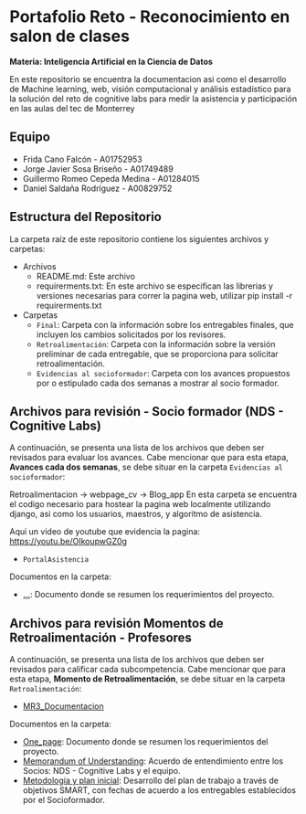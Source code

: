 # Portafolio Reto - Reconocimiento en salon de clases
**Materia: Inteligencia Artificial en la Ciencia de Datos**

En este repositorio se encuentra la documentacion asi como el desarrollo de Machine learning, web, visión computacional y análisis estadístico para la solución del reto de cognitive labs para medir la asistencia y participación en las aulas del tec de Monterrey



## Equipo
*  Frida Cano Falcón - A01752953
*  Jorge Javier Sosa Briseño - A01749489
*  Guillermo Romeo Cepeda Medina - A01284015
*  Daniel Saldaña Rodríguez - A00829752



## Estructura del Repositorio
La carpeta raíz de este repositorio contiene los siguientes archivos y carpetas:

*  Archivos
   * README.md: Este archivo
   * requirerments.txt: En este archivo se especifican las librerias y versiones necesarias para correr la pagina web, utilizar pip install -r requirerments.txt
*  Carpetas
   * `Final`: Carpeta con la información sobre los entregables finales, que incluyen los cambios solicitados por los revisores.
   * `Retroalimentación`: Carpeta con la información sobre la versión preliminar de cada entregable, que se proporciona para solicitar retroalimentación.
   * `Evidencias al socioformador`: Carpeta con los avances propuestos por o estipulado cada dos semanas a mostrar al socio formador.
  
## Archivos para revisión - Socio formador (NDS - Cognitive Labs)

A continuación, se presenta una lista de los archivos que deben ser revisados para evaluar los avances. Cabe mencionar que para esta etapa, **Avances cada dos semanas**, se debe situar en la carpeta `Evidencias al socioformador`:

Retroalimentacion -> webpage_cv -> Blog_app
En esta carpeta se encuentra el codigo necesario para hostear la pagina web localmente utilizando django, asi como los usuarios, maestros, y algoritmo de asistencia.

Aqui un video de youtube que evidencia la pagina: https://youtu.be/OIkoupwGZ0g


* `PortalAsistencia`

Documentos en la carpeta:

*   [...](): Documento donde se resumen los requerimientos del proyecto.
   

## Archivos para revisión Momentos de Retroalimentación - Profesores

A continuación, se presenta una lista de los archivos que deben ser revisados para calificar cada subcompetencia. Cabe mencionar que para esta etapa, **Momento de Retroalimentación**, se debe situar en la carpeta `Retroalimentación`:

* [MR3_Documentacion](https://github.com/Memo9494/classrecon_team1_TC3007C.501/tree/main/Retroalimentacion/MR3_Documentaci%C3%B3n)

Documentos en la carpeta:

*   [One_page](https://github.com/Memo9494/classrecon_team1_TC3007C.501/blob/main/Retroalimentacion/MR1_Metodologia/OnePage_Equipo1.pdf): Documento donde se resumen los requerimientos del proyecto.
*   [Memorandum of Understanding](https://github.com/Memo9494/classrecon_team1_TC3007C.501/blob/main/Retroalimentacion/MR1_Metodologia/MOU_Equipo1.pdf): Acuerdo de entendimiento entre los Socios: NDS - Cognitive Labs y el equipo.
*   [Metodología y plan inicial](https://github.com/Memo9494/classrecon_team1_TC3007C.501/blob/main/Retroalimentacion/MR1_Metodologia/Metodolog%C3%ADa_Equipo1.pdf): Desarrollo del plan de trabajo a través de objetivos SMART, con fechas de acuerdo a los entregables establecidos por el Socioformador.
   

